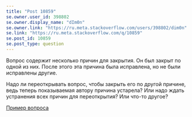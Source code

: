 ```yaml
---
title: "Post 10859"
se.owner.user_id: 398802
se.owner.display_name: "dIm0n"
se.owner.link: "https://ru.meta.stackoverflow.com/users/398802/dim0n"
se.link: "https://ru.meta.stackoverflow.com/q/10859"
se.post_id: 10859
se.post_type: question
---
```

<p>Вопрос содержит несколько причин для закрытия. Он был закрыт по одной из них. После этого эта причина была исправлена, но не были исправлены другие.</p>
<p>Надо ли переоткрывать вопрос, чтобы закрыть его по другой причине, ведь теперь показываемая автору причина устарела? Или надо ждать устранения всех причин для переоткрытия? Или что-то другое?</p>
<p><a href="https://ru.stackoverflow.com/q/1178846/398802">Пример вопроса</a></p>
